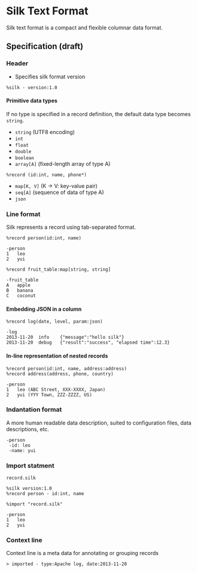 Silk Text Format
====

Silk text format is a compact and flexible columnar data format.
 
## Specification  (draft)

### Header

* Specifies silk format version

```
%silk - version:1.0
```

#### Primitive data types

If no type is specified in a record definition, the default data type becomes `string`.

* `string` (UTF8 encoding)
* `int`
* `float`
* `double`
* `boolean`
* `array[A]` (fixed-length array of type A)
```
%record (id:int, name, phone*)
```
* `map[K, V]` (K -> V: key-value pair)
* `seq[A]` (sequence of data of type A)
* `json`

### Line format

Silk represents a record using tab-separated format. 

```
%record person(id:int, name) 

-person
1	leo
2	yui
```

```
%record fruit_table:map[string, string]

-fruit_table
A	apple
B	banana
C	coconut
```


#### Embedding JSON in a column

```
%record log(date, level, param:json)

-log
2013-11-20	info	{"message":"hello silk"}
2013-11-20	debug	{"result":"success", "elapsed time":12.3}
```

#### In-line representation of nested records
```
%record person(id:int, name, address:address)
%record address(address, phone, country)

-person
1	leo	(ABC Street, XXX-XXXX, Japan)
2	yui	(YYY Town, ZZZ-ZZZZ, US)
```

### Indantation format

A more human readable data description, suited to configuration files, data
descriptions, etc. 

```
-person
 -id: leo
 -name: yui
```


### Import statment

`record.silk`
```
%silk version:1.0
%record person - id:int, name
```

```
%import "record.silk"

-person
1	leo
2	yui
```


### Context line

Context line is a meta data for annotating or grouping records

```
> imported - type:Apache log, date:2013-11-20
```
